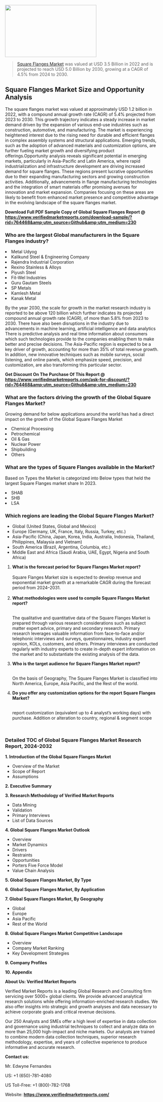 <img src="https://ffe5etoiles.com/wp-content/uploads/2024/12/MST1-300x171.png" alt="" width="300" height="171" class="alignnone size-medium wp-image-20088" /><blockquote><p><p><a href="https://www.verifiedmarketreports.com/download-sample/?rid=764468&utm_source=Github&utm_medium=230" target="_blank">Square Flanges Market</a> was valued at USD 3.5 Billion in 2022 and is projected to reach USD 5.0 Billion by 2030, growing at a CAGR of 4.5% from 2024 to 2030.</p></blockquote><p><h2>Square Flanges Market Size and Opportunity Analysis</h2>The square flanges market was valued at approximately USD 1.2 billion in 2022, with a compound annual growth rate (CAGR) of 5.4% projected from 2023 to 2030. This growth trajectory indicates a steady increase in market demand driven by the expansion of various end-use industries such as construction, automotive, and manufacturing. The market is experiencing heightened interest due to the rising need for durable and efficient flanges in complex assembly systems and structural applications. Emerging trends, such as the adoption of advanced materials and customization options, are further fueling market growth and diversifying product offerings.Opportunity analysis reveals significant potential in emerging markets, particularly in Asia-Pacific and Latin America, where rapid industrialization and infrastructure development are driving increased demand for square flanges. These regions present lucrative opportunities due to their expanding manufacturing sectors and growing construction activities. Additionally, advancements in flange manufacturing technologies and the integration of smart materials offer promising avenues for innovation and market expansion. Companies focusing on these areas are likely to benefit from enhanced market presence and competitive advantage in the evolving landscape of the square flanges market.</p><p class=""><strong>Download Full PDF Sample Copy of Global Square Flanges Report @ <a href="https://www.verifiedmarketreports.com/download-sample/?rid=764468&amp;utm_source=Github&amp;utm_medium=230" target="_blank">https://www.verifiedmarketreports.com/download-sample/?rid=764468&amp;utm_source=Github&amp;utm_medium=230</a></strong></p><h3 id="" class="">Who are the largest Global manufacturers in the Square Flanges industry?</h3><p><li>Metal Udyog</li><li> Kalikund Steel & Engineering Company</li><li> Rajendra Industrial Corporation</li><li> Rexino Stainless & Alloys</li><li> Piyush Steel</li><li> Fit-Wel Industries</li><li> Guru Gautam Steels</li><li> SP Metals</li><li> Kamlesh Metal</li><li> Kanak Metal</li></p><div class=""><div class="" dir="" data-message-author-role="" data-message-id="" data-message-model-slug=""><div class=""><div class=""><div class=""><div class="" dir="" data-message-author-role="" data-message-id="" data-message-model-slug=""><div class=""><div class=""><p>By the year 2030, the scale for growth in the market research industry is reported to be above 120 billion which further indicates its projected compound annual growth rate (CAGR), of more than 5.8% from 2023 to 2030. There have also been disruptions in the industry due to advancements in machine learning, artificial intelligence and data analytics There is predictive analysis and real time information about consumers which such technologies provide to the companies enabling them to make better and precise decisions. The Asia-Pacific region is expected to be a key driver of growth, accounting for more than 35% of total revenue growth. In addition, new innovative techniques such as mobile surveys, social listening, and online panels, which emphasize speed, precision, and customization, are also transforming this particular sector.</p><p><strong>Get Discount On The Purchase Of This Report @&nbsp; <a href="https://www.verifiedmarketreports.com/ask-for-discount/?rid=764468&amp;utm_source=Github&amp;utm_medium=230" target="_blank">https://www.verifiedmarketreports.com/ask-for-discount/?rid=764468&amp;utm_source=Github&amp;utm_medium=230</a></strong></p></div></div></div></div></div></div></div></div><h3 id="" class="">What are the factors driving the growth of the Global Square Flanges Market?</h3><p id="" class="">Growing demand for below applications around the world has had a direct impact on the growth of the Global Square Flanges Market</p><p id="" class=""><li>Chemical Processing</li><li> Petrochemical</li><li> Oil & Gas</li><li> Nuclear Power</li><li> Shipbuilding</li><li> Others</li></p><h3 id="" class="">What are the types of Square Flanges available in the Market?</h3><p id="" class="">Based on Types the Market is categorized into Below types that held the largest Square Flanges market share In 2023.</p><p id="" class=""><li>SHAB</li><li> SHB</li><li> LSA</li></p><h3 id="" class="">Which regions are leading the Global Square Flanges Market?</h3><ul><li>Global (United States, Global and Mexico)</li><li>Europe (Germany, UK, France, Italy, Russia, Turkey, etc.)</li><li>Asia-Pacific (China, Japan, Korea, India, Australia, Indonesia, Thailand, Philippines, Malaysia and Vietnam)</li><li>South America (Brazil, Argentina, Columbia, etc.)</li><li>Middle East and Africa (Saudi Arabia, UAE, Egypt, Nigeria and South Africa)</li></ul><p><ol><li><strong>What is the forecast period for Square Flanges Market report?<br /></strong><br /><span data-sheets-root="1" data-sheets-value="{&quot;1&quot;:2,&quot;2&quot;:&quot;XXXX size is expected to develop revenue and exponential market growth at a remarkable CAGR during the forecast period from 2024&ndash;2030.&quot;}" data-sheets-userformat="{&quot;2&quot;:12674,&quot;4&quot;:{&quot;1&quot;:2,&quot;2&quot;:16776960},&quot;10&quot;:2,&quot;11&quot;:0,&quot;15&quot;:&quot;Arial&quot;,&quot;16&quot;:12}">Square Flanges Market size is expected to develop revenue and exponential market growth at a remarkable CAGR during the forecast period from 2024&ndash;2031.</span><br /><br /></li><li><strong>What methodologies were used to compile Square Flanges Market report?<br /><br /></strong><p>The qualitative and quantitative data of the&nbsp;Square Flanges Market is prepared through various research considerations such as subject matter expert advice, primary and secondary research. Primary research leverages valuable information from face-to-face and/or telephonic interviews and surveys, questionnaires, industry expert opinion, KOLs, customers, and others. Primary interviews are conducted regularly with industry experts to create in-depth expert information on the market and to substantiate the existing analysis of the data.&nbsp;</p></li><li><strong>Who is the target audience for Square Flanges Market report?<br /><br /></strong><p>On the basis of Geography, The&nbsp;Square Flanges Market is classified into North America, Europe, Asia Pacific, and the Rest of the world.</p></li><li><strong>Do you offer any customization options for the report Square Flanges Market?<br /><br /></strong><p>report customization (equivalent up to 4 analyst&rsquo;s working days) with purchase. Addition or alteration to country, regional &amp; segment scope</p><p>&nbsp;</p></li></ol></p><h3 id="" class="">Detailed TOC of Global Square Flanges Market Research Report, 2024-2032</h3><p id="" class=""><strong>1. Introduction of the Global Square Flanges Market</strong></p><ul><li>Overview of the Market</li><li>Scope of Report</li><li>Assumptions</li></ul><p id="" class=""><strong>2. Executive Summary</strong></p><p id="" class=""><strong>3. Research Methodology of&nbsp;Verified Market Reports</strong></p><ul><li>Data Mining</li><li>Validation</li><li>Primary Interviews</li><li>List of Data Sources</li></ul><p id="" class=""><strong>4. Global Square Flanges Market Outlook</strong></p><ul><li>Overview</li><li>Market Dynamics</li><li>Drivers</li><li>Restraints</li><li>Opportunities</li><li>Porters Five Force Model</li><li>Value Chain Analysis</li></ul><p id="" class=""><strong>5. Global Square Flanges Market, By&nbsp;Type</strong></p><p id="" class=""><strong>6. Global Square Flanges Market, By Application</strong></p><p id="" class=""><strong>7. Global Square Flanges Market, By Geography</strong></p><ul><li>Global</li><li>Europe</li><li>Asia Pacific</li><li>Rest of the World</li></ul><p id="" class=""><strong>8. Global Square Flanges Market Competitive Landscape</strong></p><ul><li>Overview</li><li>Company Market Ranking</li><li>Key Development Strategies</li></ul><p id="" class=""><strong>9. Company Profiles</strong></p><p id="" class=""><strong>10. Appendix</strong></p><p id="" class=""><strong>About Us: Verified Market Reports</strong></p><p id="" class="">Verified Market Reports is a leading Global Research and Consulting firm servicing over 5000+ global clients. We provide advanced analytical research solutions while offering information-enriched research studies. We also offer insights into strategic and growth analyses and data necessary to achieve corporate goals and critical revenue decisions.</p><p id="" class="">Our 250 Analysts and SMEs offer a high level of expertise in data collection and governance using industrial techniques to collect and analyze data on more than 25,000 high-impact and niche markets. Our analysts are trained to combine modern data collection techniques, superior research methodology, expertise, and years of collective experience to produce informative and accurate research.</p><p id="" class=""><strong>Contact us:</strong></p><p id="" class="">Mr. Edwyne Fernandes</p><p id="" class="">US: +1 (650)-781-4080</p><p id="" class="">US Toll-Free: +1 (800)-782-1768</p><p id="" class="">Website: <a target="" data-test-app-aware-link=""><strong>https://www.verifiedmarketreports.com/</strong></a></p>
